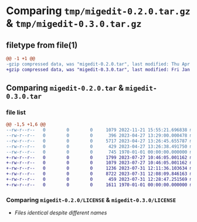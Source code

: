# Comparing `tmp/migedit-0.2.0.tar.gz` & `tmp/migedit-0.3.0.tar.gz`

## filetype from file(1)

```diff
@@ -1 +1 @@
-gzip compressed data, was "migedit-0.2.0.tar", last modified: Thu Apr 27 13:35:02 2023, max compression
+gzip compressed data, was "migedit-0.3.0.tar", last modified: Fri Jan  1 00:00:00 2016, max compression
```

## Comparing `migedit-0.2.0.tar` & `migedit-0.3.0.tar`

### file list

```diff
@@ -1,5 +1,6 @@
--rw-r--r--   0        0        0     1079 2022-11-21 15:55:21.696838 migedit-0.2.0/LICENSE
--rw-r--r--   0        0        0      396 2023-04-27 13:29:00.000478 migedit-0.2.0/README.md
--rw-r--r--   0        0        0     5717 2023-04-27 13:26:45.655787 migedit-0.2.0/migedit.py
--rw-r--r--   0        0        0      429 2023-04-27 13:26:38.491750 migedit-0.2.0/pyproject.toml
--rw-r--r--   0        0        0      745 1970-01-01 00:00:00.000000 migedit-0.2.0/PKG-INFO
+-rw-r--r--   0        0        0     1799 2023-07-27 10:46:05.001162 migedit-0.3.0/.gitignore
+-rw-r--r--   0        0        0     1079 2023-07-27 10:46:05.001162 migedit-0.3.0/LICENSE
+-rw-r--r--   0        0        0     1236 2023-07-31 12:11:36.103634 migedit-0.3.0/README.md
+-rw-r--r--   0        0        0     8722 2023-07-31 12:08:09.846163 migedit-0.3.0/migedit.py
+-rw-r--r--   0        0        0      459 2023-07-31 12:28:47.251569 migedit-0.3.0/pyproject.toml
+-rw-r--r--   0        0        0     1611 1970-01-01 00:00:00.000000 migedit-0.3.0/PKG-INFO
```

### Comparing `migedit-0.2.0/LICENSE` & `migedit-0.3.0/LICENSE`

 * *Files identical despite different names*

